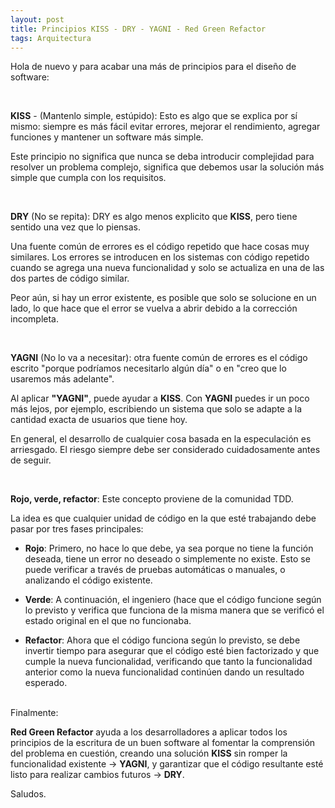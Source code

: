 ```yaml
---
layout: post
title: Principios KISS - DRY - YAGNI - Red Green Refactor
tags: Arquitectura
---
```


Hola de nuevo y para acabar una más de principios para el diseño de software: 

<br>

**KISS** - (Mantenlo simple, estúpido): Esto es algo que se explica por sí mismo: siempre es más fácil evitar errores, mejorar el rendimiento, agregar funciones y mantener un software más simple. 

Este principio no significa que nunca se deba introducir complejidad para resolver un problema complejo, significa que debemos usar la solución más simple que cumpla con los requisitos.

<br>

**DRY** (No se repita): DRY es algo menos explicito que **KISS**, pero tiene sentido una vez que lo piensas. 

Una fuente común de errores es el código repetido que hace cosas muy similares. Los errores se introducen en los sistemas con código repetido cuando se agrega una nueva funcionalidad y solo se actualiza en una de las dos partes de código similar. 

Peor aún, si hay un error existente, es posible que solo se solucione en un lado, lo que hace que el error se vuelva a abrir debido a la corrección incompleta.

<br>

**YAGNI** (No lo va a necesitar): otra fuente común de errores es el código escrito "porque podríamos necesitarlo algún día" o en "creo que lo usaremos más adelante". 

Al aplicar **"YAGNI"**, puede ayudar a **KISS**. Con **YAGNI** puedes ir un poco más lejos, por ejemplo, escribiendo un sistema que solo se adapte a la cantidad exacta de usuarios que tiene hoy. 

En general, el desarrollo de cualquier cosa basada en la especulación es arriesgado. El riesgo siempre debe ser considerado cuidadosamente antes de seguir.

<br>

**Rojo, verde, refactor**: Este concepto proviene de la comunidad TDD. 

La idea es que cualquier unidad de código en la que esté trabajando debe pasar por tres fases principales:

- **Rojo**: Primero, no hace lo que debe, ya sea porque no tiene la función deseada, tiene un error no deseado o simplemente no existe. Esto se puede verificar a través de pruebas automáticas o manuales, o analizando el código existente.

- **Verde**: A continuación, el ingeniero (hace que el código funcione según lo previsto y verifica que funciona de la misma manera que se verificó el estado original en el que no funcionaba.

- **Refactor**: Ahora que el código funciona según lo previsto, se debe invertir tiempo para asegurar que el código esté bien factorizado y que cumple la nueva funcionalidad, verificando que tanto la funcionalidad anterior como la nueva funcionalidad continúen dando un resultado esperado. 

<br>
Finalmente:

**Red Green Refactor** ayuda a los desarrolladores a aplicar todos los principios de la escritura de un buen software al fomentar la comprensión del problema en cuestión, creando una solución **KISS** sin romper la funcionalidad existente -> **YAGNI**, y garantizar que el código resultante esté listo para realizar cambios futuros  -> **DRY**.

Saludos.